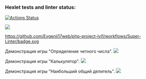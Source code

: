 ### Hexlet tests and linter status:
[![Actions Status](https://github.com/Evgenii17web/php-project-lvl1/workflows/hexlet-check/badge.svg)](https://github.com/Evgenii17web/php-project-lvl1/actions)

<a href="https://codeclimate.com/github/Evgenii17web/php-project-lvl1/maintainability"><img src="https://api.codeclimate.com/v1/badges/006f66382ad5de4a190b/maintainability" /></a>

https://github.com/Evgenii17web/php-project-lvl1/workflows/Super-Linter/badge.svg

Демонстрация игры "Определение четного числа".
<a href="https://asciinema.org/a/iyFskA79YdgYcFFDedH7XsqDz" target="_blank"><img src="https://asciinema.org/a/iyFskA79YdgYcFFDedH7XsqDz.svg" /></a>

Демонстрация игры "Калькулятор".
<a href="https://asciinema.org/a/vgQ2iLVTGWgWbdSMzzR11C8l7" target="_blank"><img src="https://asciinema.org/a/vgQ2iLVTGWgWbdSMzzR11C8l7.svg" /></a>

Демонстрация игры "Наибольший общий делитель".
<a href="https://asciinema.org/a/saMXO5e6xUTNYrpwKJnRaSZxu" target="_blank"><img src="https://asciinema.org/a/saMXO5e6xUTNYrpwKJnRaSZxu.svg" /></a>
